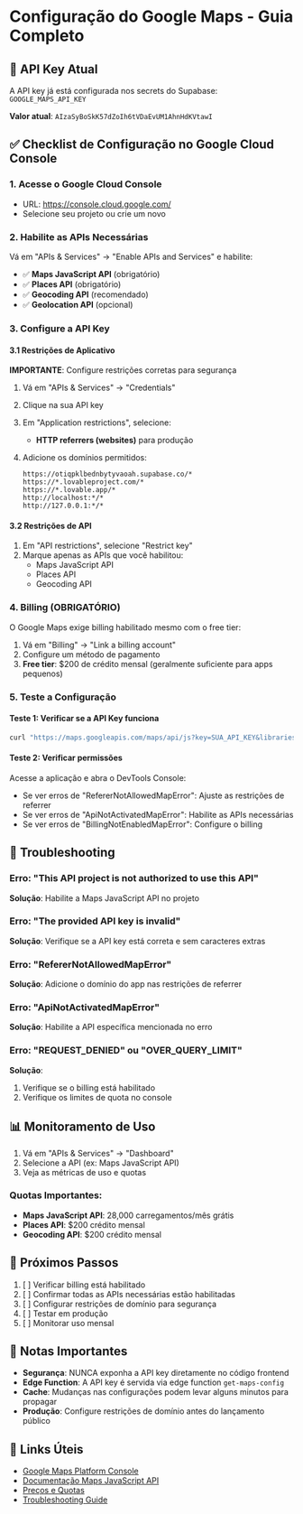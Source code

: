 # Configuração do Google Maps - Guia Completo

## 🔑 API Key Atual
A API key já está configurada nos secrets do Supabase: `GOOGLE_MAPS_API_KEY`

**Valor atual**: `AIzaSyBoSkK57dZoIh6tVDaEvUM1AhnHdKVtawI`

## ✅ Checklist de Configuração no Google Cloud Console

### 1. Acesse o Google Cloud Console
- URL: https://console.cloud.google.com/
- Selecione seu projeto ou crie um novo

### 2. Habilite as APIs Necessárias
Vá em "APIs & Services" → "Enable APIs and Services" e habilite:

- ✅ **Maps JavaScript API** (obrigatório)
- ✅ **Places API** (obrigatório)
- ✅ **Geocoding API** (recomendado)
- ✅ **Geolocation API** (opcional)

### 3. Configure a API Key

#### 3.1 Restrições de Aplicativo
**IMPORTANTE**: Configure restrições corretas para segurança

1. Vá em "APIs & Services" → "Credentials"
2. Clique na sua API key
3. Em "Application restrictions", selecione:
   - **HTTP referrers (websites)** para produção
   
4. Adicione os domínios permitidos:
   ```
   https://otiqpklbednbytyvaoah.supabase.co/*
   https://*.lovableproject.com/*
   https://*.lovable.app/*
   http://localhost:*/*
   http://127.0.0.1:*/*
   ```

#### 3.2 Restrições de API
1. Em "API restrictions", selecione "Restrict key"
2. Marque apenas as APIs que você habilitou:
   - Maps JavaScript API
   - Places API
   - Geocoding API

### 4. Billing (OBRIGATÓRIO)
O Google Maps exige billing habilitado mesmo com o free tier:

1. Vá em "Billing" → "Link a billing account"
2. Configure um método de pagamento
3. **Free tier**: $200 de crédito mensal (geralmente suficiente para apps pequenos)

### 5. Teste a Configuração

#### Teste 1: Verificar se a API Key funciona
```bash
curl "https://maps.googleapis.com/maps/api/js?key=SUA_API_KEY&libraries=places"
```

#### Teste 2: Verificar permissões
Acesse a aplicação e abra o DevTools Console:
- Se ver erros de "RefererNotAllowedMapError": Ajuste as restrições de referrer
- Se ver erros de "ApiNotActivatedMapError": Habilite as APIs necessárias
- Se ver erros de "BillingNotEnabledMapError": Configure o billing

## 🔧 Troubleshooting

### Erro: "This API project is not authorized to use this API"
**Solução**: Habilite a Maps JavaScript API no projeto

### Erro: "The provided API key is invalid"
**Solução**: Verifique se a API key está correta e sem caracteres extras

### Erro: "RefererNotAllowedMapError"
**Solução**: Adicione o domínio do app nas restrições de referrer

### Erro: "ApiNotActivatedMapError"
**Solução**: Habilite a API específica mencionada no erro

### Erro: "REQUEST_DENIED" ou "OVER_QUERY_LIMIT"
**Solução**: 
1. Verifique se o billing está habilitado
2. Verifique os limites de quota no console

## 📊 Monitoramento de Uso

1. Vá em "APIs & Services" → "Dashboard"
2. Selecione a API (ex: Maps JavaScript API)
3. Veja as métricas de uso e quotas

### Quotas Importantes:
- **Maps JavaScript API**: 28,000 carregamentos/mês grátis
- **Places API**: $200 crédito mensal
- **Geocoding API**: $200 crédito mensal

## 🚀 Próximos Passos

1. [ ] Verificar billing está habilitado
2. [ ] Confirmar todas as APIs necessárias estão habilitadas
3. [ ] Configurar restrições de domínio para segurança
4. [ ] Testar em produção
5. [ ] Monitorar uso mensal

## 📝 Notas Importantes

- **Segurança**: NUNCA exponha a API key diretamente no código frontend
- **Edge Function**: A API key é servida via edge function `get-maps-config`
- **Cache**: Mudanças nas configurações podem levar alguns minutos para propagar
- **Produção**: Configure restrições de domínio antes do lançamento público

## 🔗 Links Úteis

- [Google Maps Platform Console](https://console.cloud.google.com/google/maps-apis)
- [Documentação Maps JavaScript API](https://developers.google.com/maps/documentation/javascript)
- [Preços e Quotas](https://mapsplatform.google.com/pricing/)
- [Troubleshooting Guide](https://developers.google.com/maps/documentation/javascript/error-messages)

